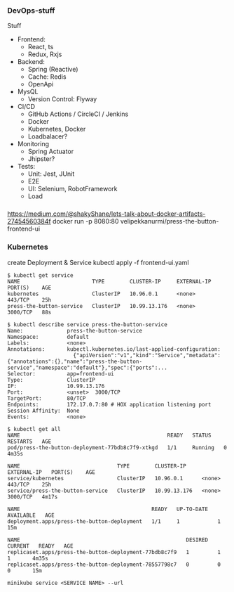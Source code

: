 ### DevOps-stuff

Stuff

- Frontend:
    - React, ts
    - Redux, Rxjs
- Backend:
    - Spring (Reactive)
    - Cache: Redis
    - OpenApi
- MysQL
    - Version Control: Flyway
- CI/CD
    - GitHub Actions / CircleCI / Jenkins
    - Docker
    - Kubernetes, Docker
    - Loadbalacer?
- Monitoring
    - Spring Actuator
    - Jhipster?
- Tests:
    - Unit: Jest, JUnit
    - E2E
    - UI: Selenium, RobotFramework
    - Load

###

https://medium.com/@shakyShane/lets-talk-about-docker-artifacts-27454560384f
docker run -p 8080:80 velipekkanurmi/press-the-button-frontend-ui

### Kubernetes

create Deployment & Service
kubectl apply -f frontend-ui.yaml




```
$ kubectl get service
NAME                       TYPE        CLUSTER-IP     EXTERNAL-IP   PORT(S)    AGE
kubernetes                 ClusterIP   10.96.0.1      <none>        443/TCP    25h
press-the-button-service   ClusterIP   10.99.13.176   <none>        3000/TCP   88s
```

```
$ kubectl describe service press-the-button-service
Name:              press-the-button-service
Namespace:         default
Labels:            <none>
Annotations:       kubectl.kubernetes.io/last-applied-configuration:
                     {"apiVersion":"v1","kind":"Service","metadata":{"annotations":{},"name":"press-the-button-service","namespace":"default"},"spec":{"ports":...
Selector:          app=frontend-ui
Type:              ClusterIP
IP:                10.99.13.176
Port:              <unset>  3000/TCP
TargetPort:        80/TCP
Endpoints:         172.17.0.7:80 # HOX application listening port
Session Affinity:  None
Events:            <none>
```

```
$ kubectl get all
NAME                                               READY   STATUS    RESTARTS   AGE
pod/press-the-button-deployment-77bdb8c7f9-xtkgd   1/1     Running   0          4m35s

NAME                               TYPE        CLUSTER-IP     EXTERNAL-IP   PORT(S)    AGE
service/kubernetes                 ClusterIP   10.96.0.1      <none>        443/TCP    25h
service/press-the-button-service   ClusterIP   10.99.13.176   <none>        3000/TCP   4m17s

NAME                                          READY   UP-TO-DATE   AVAILABLE   AGE
deployment.apps/press-the-button-deployment   1/1     1            1           15m

NAME                                                     DESIRED   CURRENT   READY   AGE
replicaset.apps/press-the-button-deployment-77bdb8c7f9   1         1         1       4m35s
replicaset.apps/press-the-button-deployment-78557798c7   0         0         0       15m
```


```
minikube service <SERVICE NAME> --url
```